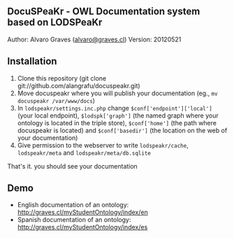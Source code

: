 DocuSPeaKr - OWL Documentation system based on LODSPeaKr
-------------------------------------------------
Author: Alvaro Graves (alvaro@graves.cl)
Version: 20120521

Installation
------------

1. Clone this repository (git clone git://github.com/alangrafu/docuspeakr.git)
2. Move docuspeakr where you will publish your documentation (eg., `mv docuspeakr /var/www/docs`)
3. In `lodspeakr/settings.inc.php` change `$conf['endpoint']['local']` (your local endpoint), `$lodspk['graph']` (the named graph where your ontology is located in the triple store), `$conf['home']` (the path where docuspeakr is located) and `$conf['basedir']` (the location on the web of your documentation)
4. Give permission to the webserver to write `lodspeakr/cache`, `lodspeakr/meta` and `lodspeakr/meta/db.sqlite`

That's it. you should see your documentation


Demo
----

* English documentation of an ontology: http://graves.cl/myStudentOntology/index/en
* Spanish documentation of an ontology: http://graves.cl/myStudentOntology/index/es
